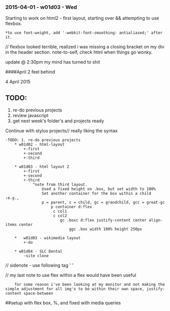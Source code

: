 ### 2015-04-01 - w01d03 - Wed

Starting to work on html2 - first layout, starting over && attempting to use flexbox.

	*to use font-weight, add '-webkit-font-smoothing: antialiased;' after it.

// flexbox looked terrible, realized i was missing a closing bracket on my div in the header section. note-to-self, check html when things go wonky.

update @ 2:30pm
	my mind has turned to shit






####April 2 
	feel behind

4 April 2015

## TODO:
1. re-do previous projects
2. review javascript
3. get next week's folder's and projects ready

Continue with stylus projects// really liking the syntax

	-TODO: 1. re-do previous projects
		* w01d02 - html-layout
			+-first
			+-second
			+-third

		* w01d03 - html layout 2
			+-first
			+-second
			+-third
				^note from third layout. 
					Used a fixed height on .box, but set width to 100%
					Set another container for the box within a child :e.g.,
					p = parent, c = child, gc = grandchild, gcc = great-gc
						p container d:flex
						 c col1
						 c col2
							gc .boxc d:flex justify-content center align-items center
								ggc .box width 100% height 250px
								
		*	w01d03 - wikimedia layout
			+-do

		* w01d04 - SLC Dental
			-site clone

// sidenote - use following tag '<meta name="viewport" content="width=device-width, initial-scale=1"> '

		
// my last note to use flex within a flex would have been useful

		for some reason i've been looking at my monitor and not making the simple adjustment for all img's to be within their own space, justify-content space-between

##setup with flex box, %, and fixed with media queries 


